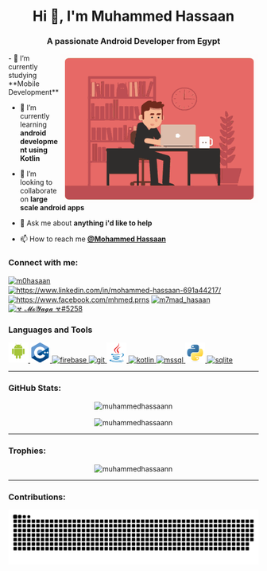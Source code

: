 <h1 align="center">Hi 👋, I'm Muhammed Hassaan</h1>
<h3 align="center">A passionate Android Developer from Egypt</h3>
<img align="right" alt="GIF" src="https://github.com/MuhammedHassaann/MuhammedHassaann/blob/main/developer.gif?raw=true" width="400" height="300" />
- 🔭 I’m currently studying **Mobile Development**

- 🌱 I’m currently learning **android development using Kotlin**

- 👯 I’m looking to collaborate on **large scale android apps**

- 💬 Ask me about **anything i'd like to help**

- 📫 How to reach me **<a href="https://www.linkedin.com/in/mohammed-hassaan/" target="_blank" >@Mohammed Hassaan</a>**

<h3 align="left">Connect with me:</h3>
<p align="left">
<a href="https://twitter.com/m0hasaan" target="blank"><img align="center" src="https://raw.githubusercontent.com/rahuldkjain/github-profile-readme-generator/master/src/images/icons/Social/twitter.svg" alt="m0hasaan" height="30" width="40" /></a>
<a href="https://linkedin.com/in/https://www.linkedin.com/in/mohammed-hassaan-691a44217/" target="blank"><img align="center" src="https://raw.githubusercontent.com/rahuldkjain/github-profile-readme-generator/master/src/images/icons/Social/linked-in-alt.svg" alt="https://www.linkedin.com/in/mohammed-hassaan-691a44217/" height="30" width="40" /></a>
<a href="https://fb.com/https://www.facebook.com/mhmed.prns" target="blank"><img align="center" src="https://raw.githubusercontent.com/rahuldkjain/github-profile-readme-generator/master/src/images/icons/Social/facebook.svg" alt="https://www.facebook.com/mhmed.prns" height="30" width="40" /></a>
<a href="https://instagram.com/m7mad_hasaan" target="blank"><img align="center" src="https://raw.githubusercontent.com/rahuldkjain/github-profile-readme-generator/master/src/images/icons/Social/instagram.svg" alt="m7mad_hasaan" height="30" width="40" /></a>
<a href="https://discord.gg/☣ 𝓜𝓸𝓨𝓪𝓰𝓪 ☣#5258" target="blank"><img align="center" src="https://raw.githubusercontent.com/rahuldkjain/github-profile-readme-generator/master/src/images/icons/Social/discord.svg" alt="☣ 𝓜𝓸𝓨𝓪𝓰𝓪 ☣#5258" height="30" width="40" /></a>
</p>

<h3 align="left">Languages and Tools</h3>
<p align="left"> <a href="https://developer.android.com" target="_blank" rel="noreferrer"> <img src="https://raw.githubusercontent.com/devicons/devicon/master/icons/android/android-original-wordmark.svg" alt="android" width="40" height="40"/> </a> <a href="https://www.w3schools.com/cpp/" target="_blank" rel="noreferrer"> <img src="https://raw.githubusercontent.com/devicons/devicon/master/icons/cplusplus/cplusplus-original.svg" alt="cplusplus" width="40" height="40"/> </a> <a href="https://firebase.google.com/" target="_blank" rel="noreferrer"> <img src="https://www.vectorlogo.zone/logos/firebase/firebase-icon.svg" alt="firebase" width="40" height="40"/> </a> <a href="https://git-scm.com/" target="_blank" rel="noreferrer"> <img src="https://www.vectorlogo.zone/logos/git-scm/git-scm-icon.svg" alt="git" width="40" height="40"/> </a> <a href="https://www.java.com" target="_blank" rel="noreferrer"> <img src="https://raw.githubusercontent.com/devicons/devicon/master/icons/java/java-original.svg" alt="java" width="40" height="40"/> </a> <a href="https://kotlinlang.org" target="_blank" rel="noreferrer"> <img src="https://www.vectorlogo.zone/logos/kotlinlang/kotlinlang-icon.svg" alt="kotlin" width="40" height="40"/> </a> <a href="https://www.microsoft.com/en-us/sql-server" target="_blank" rel="noreferrer"> <img src="https://www.svgrepo.com/show/303229/microsoft-sql-server-logo.svg" alt="mssql" width="40" height="40"/> </a> <a href="https://www.python.org" target="_blank" rel="noreferrer"> <img src="https://raw.githubusercontent.com/devicons/devicon/master/icons/python/python-original.svg" alt="python" width="40" height="40"/> </a> <a href="https://www.sqlite.org/" target="_blank" rel="noreferrer"> <img src="https://www.vectorlogo.zone/logos/sqlite/sqlite-icon.svg" alt="sqlite" width="40" height="40"/> </a> </p>
<hr>
<h3 align="left">GitHub Stats:</h3>
<div align="center"><p><img align="center" src="https://github-readme-stats.vercel.app/api/top-langs?username=muhammedhassaann&&theme=radical&hide_border=false&include_all_commits=true&count_private=false&layout=compact" alt="muhammedhassaann" /></p></div>


<div align="center"><p><img align="center" src="https://github-readme-streak-stats.herokuapp.com/?user=muhammedhassaann&theme=radical&hide_border=false" alt="muhammedhassaann" /></p>
<hr>
<h3 align="left">Trophies:</h3>
<img align="center" src="https://github-profile-trophy.vercel.app/?username=muhammedhassaann&theme=radical&no-frame=false&no-bg=true&margin-w=4" alt="muhammedhassaann" /></a> </p></div>

<hr>
<h3 align="left">Contributions:</h3>
<div align="center"><img align="center" src="https://github.com/MuhammedHassaann/MuhammedHassaann/blob/output/github-contribution-grid-snake.svg"/></div>
